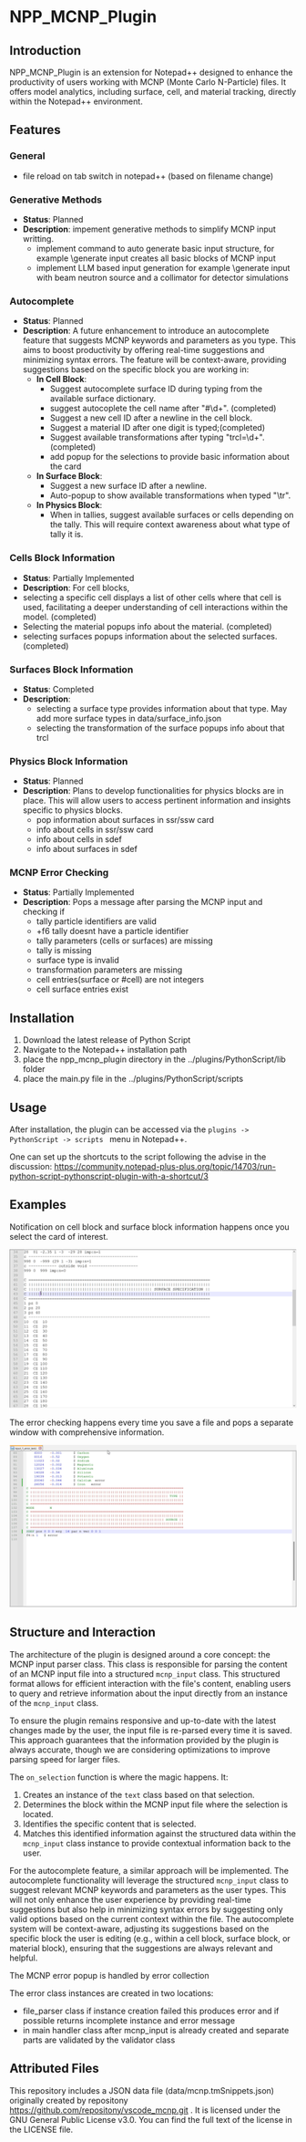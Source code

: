 # NPP_MCNP_Plugin

## Introduction
NPP_MCNP_Plugin is an extension for Notepad++ designed to enhance the productivity of users working with MCNP (Monte Carlo N-Particle) files. It offers model analytics, including surface, cell, and material tracking, directly within the Notepad++ environment.


## Features

### General
- file reload on tab switch in notepad++ (based on filename change)

### Generative Methods
- **Status**: Planned 
- **Description**: impement generative methods to simplify MCNP input writting. 
  - implement command to auto generate basic input structure, for example \generate input creates all basic blocks of MCNP input 
  - implement LLM based input generation for example \generate input with beam neutron source and a collimator for detector simulations
  

### Autocomplete 
- **Status**: Planned
- **Description**: A future enhancement to introduce an autocomplete feature that suggests MCNP keywords and parameters as you type. This aims to boost productivity by offering real-time suggestions and minimizing syntax errors. The feature will be context-aware, providing suggestions based on the specific block you are working in:
  - **In Cell Block**:
    - Suggest autocomplete surface ID during typing from the available surface dictionary. 
    - suggest autocoplete the cell name after "#\d+". (completed)
    - Suggest a new cell ID after a newline in the cell block. 
    - Suggest a material ID after one digit is typed;(completed)
    - Suggest available transformations after typing "trcl=\d+".  (completed)
    - add popup for the selections to provide basic information about the card
  - **In Surface Block**:
    - Suggest a new surface ID after a newline.
    - Auto-popup to show available transformations when typed "\tr".
  - **In Physics Block**:
    - When in tallies, suggest available surfaces or cells depending on the tally. This will require context awareness about what type of tally it is.


### Cells Block Information
- **Status**: Partially Implemented
- **Description**: For cell blocks, 
- selecting a specific cell displays a list of other cells where that cell is used, facilitating a deeper understanding of cell interactions within the model. (completed)
- Selecting the material popups info about the material. (completed)
- selecting surfaces popups information about the selected surfaces. (completed)

### Surfaces Block Information
- **Status**: Completed
- **Description**: 
  - selecting a surface type provides information about that type. May add more surface types in data/surface_info.json 
  - selecting the transformation of the surface popups info about that trcl

### Physics Block Information
- **Status**: Planned
- **Description**: Plans to develop functionalities for physics blocks are in place. This will allow users to access pertinent information and insights specific to physics blocks.
   - pop information about surfaces in ssr/ssw card
   - info about cells in ssr/ssw card
   - info about cells in sdef
   - info about surfaces in sdef

### MCNP Error Checking 
- **Status**: Partially Implemented
- **Description**: Pops a message after parsing the MCNP input and checking if 
   -  tally particle identifiers are valid
   -  +f6 tally doesnt have a particle identifier
   -  tally parameters (cells or surfaces) are missing
   -  tally is missing
   -  surface type is invalid
   -  transformation parameters are missing
   -  cell entries(surface or #cell) are not integers
   -  cell surface entries exist


## Installation
1. Download the latest release of Python Script
2. Navigate to the Notepad++ installation path 
3. place the npp_mcnp_plugin directory in the ../plugins/PythonScript/lib folder
4. place the main.py file in the ../plugins/PythonScript/scripts


## Usage

After installation, the plugin can be accessed via the `plugins -> PythonScript -> scripts ` menu in Notepad++. 

One can set up the shortcuts to the script following the advise in the discussion: https://community.notepad-plus-plus.org/topic/14703/run-python-script-pythonscript-plugin-with-a-shortcut/3

## Examples 

Notification on cell block and surface block information happens once you select the card of interest. 

![](selection_notification_example.gif)

The error checking happens every time you save a file and pops a separate window with comprehensive information. 


![](error_message_popup_example.gif)


## Structure and Interaction

The architecture of the plugin is designed around a core concept: the MCNP input parser class. This class is responsible for parsing the content of an MCNP input file into a structured `mcnp_input` class. This structured format allows for efficient interaction with the file's content, enabling users to query and retrieve information about the input directly from an instance of the `mcnp_input` class.

To ensure the plugin remains responsive and up-to-date with the latest changes made by the user, the input file is re-parsed every time it is saved. This approach guarantees that the information provided by the plugin is always accurate, though we are considering optimizations to improve parsing speed for larger files.

The `on_selection` function is where the magic happens. It:
1. Creates an instance of the `text` class based on that selection.
2. Determines the block within the MCNP input file where the selection is located.
3. Identifies the specific content that is selected.
4. Matches this identified information against the structured data within the `mcnp_input` class instance to provide contextual information back to the user.

For the autocomplete feature, a similar approach will be implemented. The autocomplete functionality will leverage the structured `mcnp_input` class to suggest relevant MCNP keywords and parameters as the user types. This will not only enhance the user experience by providing real-time suggestions but also help in minimizing syntax errors by suggesting only valid options based on the current context within the file. The autocomplete system will be context-aware, adjusting its suggestions based on the specific block the user is editing (e.g., within a cell block, surface block, or material block), ensuring that the suggestions are always relevant and helpful.


The MCNP error popup is handled by error collection

The error class instances are created in two locations:
-  file_parser class if instance creation failed this produces error and if possible returns incomplete instance and error message 
-  in main handler class after mcnp_input is already created and separate parts are validated by the validator class

## Attributed Files

This repository includes a JSON data file (data/mcnp.tmSnippets.json) originally created by repositony https://github.com/repositony/vscode_mcnp.git . It is licensed under the GNU General Public License v3.0. You can find the full text of the license in the LICENSE file.